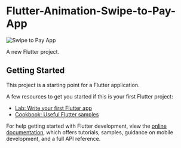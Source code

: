 # Flutter-Animation-Swipe-to-Pay-App 

![Swipe to Pay App](https://github.com/nobelleon/Flutter-Animation-Swipe-to-Pay-App/assets/76748114/e6e5ae20-8d27-4f58-a6ba-9befc553904e)


A new Flutter project.  

## Getting Started

This project is a starting point for a Flutter application.

A few resources to get you started if this is your first Flutter project:

- [Lab: Write your first Flutter app](https://docs.flutter.dev/get-started/codelab)
- [Cookbook: Useful Flutter samples](https://docs.flutter.dev/cookbook)

For help getting started with Flutter development, view the
[online documentation](https://docs.flutter.dev/), which offers tutorials,
samples, guidance on mobile development, and a full API reference.
